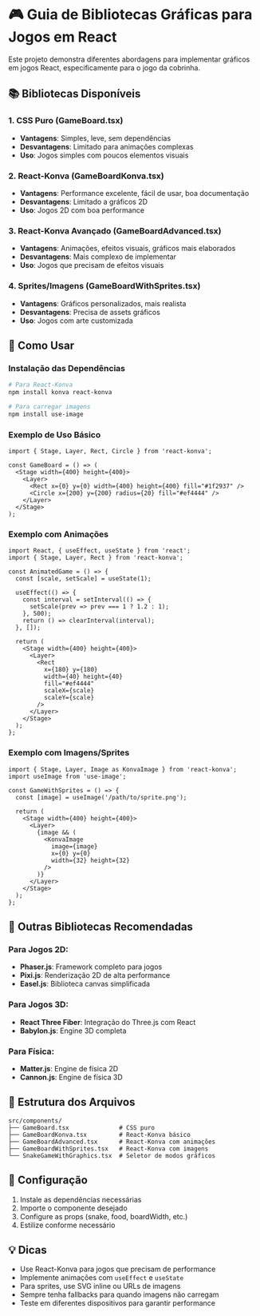 # 🎮 Guia de Bibliotecas Gráficas para Jogos em React

Este projeto demonstra diferentes abordagens para implementar gráficos em jogos React, especificamente para o jogo da cobrinha.

## 📚 Bibliotecas Disponíveis

### 1. **CSS Puro** (GameBoard.tsx)
- **Vantagens**: Simples, leve, sem dependências
- **Desvantagens**: Limitado para animações complexas
- **Uso**: Jogos simples com poucos elementos visuais

### 2. **React-Konva** (GameBoardKonva.tsx)
- **Vantagens**: Performance excelente, fácil de usar, boa documentação
- **Desvantagens**: Limitado a gráficos 2D
- **Uso**: Jogos 2D com boa performance

### 3. **React-Konva Avançado** (GameBoardAdvanced.tsx)
- **Vantagens**: Animações, efeitos visuais, gráficos mais elaborados
- **Desvantagens**: Mais complexo de implementar
- **Uso**: Jogos que precisam de efeitos visuais

### 4. **Sprites/Imagens** (GameBoardWithSprites.tsx)
- **Vantagens**: Gráficos personalizados, mais realista
- **Desvantagens**: Precisa de assets gráficos
- **Uso**: Jogos com arte customizada

## 🚀 Como Usar

### Instalação das Dependências

```bash
# Para React-Konva
npm install konva react-konva

# Para carregar imagens
npm install use-image
```

### Exemplo de Uso Básico

```tsx
import { Stage, Layer, Rect, Circle } from 'react-konva';

const GameBoard = () => (
  <Stage width={400} height={400}>
    <Layer>
      <Rect x={0} y={0} width={400} height={400} fill="#1f2937" />
      <Circle x={200} y={200} radius={20} fill="#ef4444" />
    </Layer>
  </Stage>
);
```

### Exemplo com Animações

```tsx
import React, { useEffect, useState } from 'react';
import { Stage, Layer, Rect } from 'react-konva';

const AnimatedGame = () => {
  const [scale, setScale] = useState(1);

  useEffect(() => {
    const interval = setInterval(() => {
      setScale(prev => prev === 1 ? 1.2 : 1);
    }, 500);
    return () => clearInterval(interval);
  }, []);

  return (
    <Stage width={400} height={400}>
      <Layer>
        <Rect 
          x={180} y={180} 
          width={40} height={40} 
          fill="#ef4444"
          scaleX={scale}
          scaleY={scale}
        />
      </Layer>
    </Stage>
  );
};
```

### Exemplo com Imagens/Sprites

```tsx
import { Stage, Layer, Image as KonvaImage } from 'react-konva';
import useImage from 'use-image';

const GameWithSprites = () => {
  const [image] = useImage('/path/to/sprite.png');
  
  return (
    <Stage width={400} height={400}>
      <Layer>
        {image && (
          <KonvaImage 
            image={image} 
            x={0} y={0} 
            width={32} height={32} 
          />
        )}
      </Layer>
    </Stage>
  );
};
```

## 🎨 Outras Bibliotecas Recomendadas

### Para Jogos 2D:
- **Phaser.js**: Framework completo para jogos
- **Pixi.js**: Renderização 2D de alta performance
- **Easel.js**: Biblioteca canvas simplificada

### Para Jogos 3D:
- **React Three Fiber**: Integração do Three.js com React
- **Babylon.js**: Engine 3D completa

### Para Física:
- **Matter.js**: Engine de física 2D
- **Cannon.js**: Engine de física 3D

## 📁 Estrutura dos Arquivos

```
src/components/
├── GameBoard.tsx              # CSS puro
├── GameBoardKonva.tsx         # React-Konva básico
├── GameBoardAdvanced.tsx      # React-Konva com animações
├── GameBoardWithSprites.tsx   # React-Konva com imagens
└── SnakeGameWithGraphics.tsx  # Seletor de modos gráficos
```

## 🔧 Configuração

1. Instale as dependências necessárias
2. Importe o componente desejado
3. Configure as props (snake, food, boardWidth, etc.)
4. Estilize conforme necessário

## 💡 Dicas

- Use React-Konva para jogos que precisam de performance
- Implemente animações com `useEffect` e `useState`
- Para sprites, use SVG inline ou URLs de imagens
- Sempre tenha fallbacks para quando imagens não carregam
- Teste em diferentes dispositivos para garantir performance

